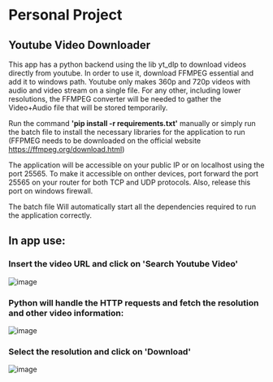 # Personal Project
## Youtube Video Downloader

This app has a python backend using the lib yt_dlp to download videos directly from youtube. In order to use it, download FFMPEG essential and add it to windows path. Youtube only makes 360p and 720p videos with audio and video stream on a single file. For any other, including lower resolutions, the FFMPEG converter will be needed to gather the Video+Audio file that will be stored temporarily.

Run the command **'pip install -r requirements.txt'** manually or simply run the batch file to install the necessary libraries for the application to run (FFPMEG needs to be downloaded on the official website https://ffmpeg.org/download.html)

The application will be accessible on your public IP or on localhost using the port 25565. To make it accessible on onther devices, port forward the port 25565 on your router for both TCP and UDP protocols. Also, release this port on windows firewall.

The batch file Will automatically start all the dependencies required to run the application correctly.


## In app use:
### Insert the video URL and click on 'Search Youtube Video'
![image](https://github.com/pbrnx/YOUTUBE-DOWNLOADER/assets/128100284/b53a8be6-5029-4ba8-8bf7-df26d7d0f813)

### Python will handle the HTTP requests and fetch the resolution and other video information:
![image](https://github.com/pbrnx/YOUTUBE-DOWNLOADER/assets/128100284/2d0416bc-9483-49cd-8d4c-89dd272fc782)

### Select the resolution and click on 'Download'
![image](https://github.com/pbrnx/YOUTUBE-DOWNLOADER/assets/128100284/c25faa9f-42db-4b8b-914b-67352d9b682f)






